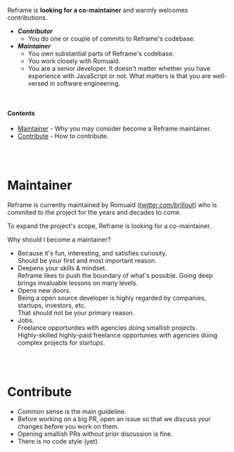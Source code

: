 <!---






    WARNING, READ THIS.
    This is a computed file. Do not edit.
    Edit `/docs/contributing.template.md` instead.












    WARNING, READ THIS.
    This is a computed file. Do not edit.
    Edit `/docs/contributing.template.md` instead.












    WARNING, READ THIS.
    This is a computed file. Do not edit.
    Edit `/docs/contributing.template.md` instead.












    WARNING, READ THIS.
    This is a computed file. Do not edit.
    Edit `/docs/contributing.template.md` instead.












    WARNING, READ THIS.
    This is a computed file. Do not edit.
    Edit `/docs/contributing.template.md` instead.






-->

Reframe is **looking for a co-maintainer** and warmly welcomes contributions.

- **_Contributor_**
  - You do one or couple of commits to Reframe's codebase.
- **_Maintainer_**
  - You own substantial parts of Reframe's codebase.
  - You work closely with Romuald.
  - You are a senior developer.
    It doesn't matter whether you have experience with JavaScript or not.
    What matters is that you are well-versed in software engineering.

<br/>

#### Contents

 - [Maintainer](#maintainer) - Why you may consider become a Reframe maintainer.
 - [Contribute](#contribute) - How to contribute.

<br/>
<br/>

# Maintainer

Reframe is currently maintained by Romuald ([twitter.com/brillout](https://twitter.com/brillout))
who is commited to the project for the years and decades to come.

To expand the project's scope,
Reframe is looking for a co-maintainer.

Why should I become a maintainer?
- Because it's fun, interesting, and satisfies curiosity.
  <br/>
  Should be your first and most important reason.
- Deepens your skills & mindset.
  <br/>
  Reframe likes to push the boundary of what's possible.
  Going deep brings invaluable lessons on many levels.
- Opens new doors.
  <br/>
  Being a open source developer is highly regarded by companies, startups, investors, etc.
  <br/>
  That should not be your primary reason.
- Jobs.
  <br/>
  Freelance opportunites with agencies doing smallish projects.
  <br/>
  Highly-skilled highly-paid freelance opportunies with agencies doing complex projects for startups.

<br/>
<br/>

# Contribute

- Common sense is the main guideline.
- Before working on a big PR, open an issue so that we discuss your changes before you work on them.
- Opening smallish PRs without prior discussion is fine.
- There is no code style (yet).

<!---






    WARNING, READ THIS.
    This is a computed file. Do not edit.
    Edit `/docs/contributing.template.md` instead.












    WARNING, READ THIS.
    This is a computed file. Do not edit.
    Edit `/docs/contributing.template.md` instead.












    WARNING, READ THIS.
    This is a computed file. Do not edit.
    Edit `/docs/contributing.template.md` instead.












    WARNING, READ THIS.
    This is a computed file. Do not edit.
    Edit `/docs/contributing.template.md` instead.












    WARNING, READ THIS.
    This is a computed file. Do not edit.
    Edit `/docs/contributing.template.md` instead.






-->
